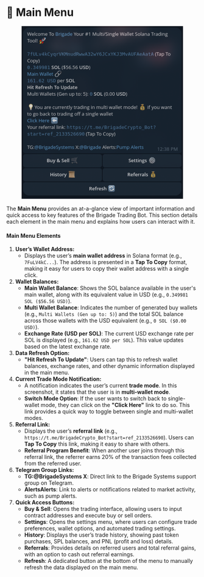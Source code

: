 # 📖 Main Menu

<figure><img src="../.gitbook/assets/image.png" alt=""><figcaption></figcaption></figure>

The **Main Menu** provides an at-a-glance view of important information and quick access to key features of the Brigade Trading Bot. This section details each element in the main menu and explains how users can interact with it.

#### Main Menu Elements

1. **User’s Wallet Address:**
   * Displays the user’s **main wallet address** in Solana format (e.g., `7FuLV4kC...`). The address is presented in a **Tap To Copy** format, making it easy for users to copy their wallet address with a single click.
2. **Wallet Balances:**
   * **Main Wallet Balance**: Shows the SOL balance available in the user's main wallet, along with its equivalent value in USD (e.g., `0.349981 SOL ($56.56 USD)`).
   * **Multi Wallet Balance**: Indicates the number of generated buy wallets (e.g., `Multi Wallets (Gen up to: 5)`) and the total SOL balance across those wallets with the USD equivalent (e.g., `0 SOL ($0.00 USD)`).
   * **Exchange Rate (USD per SOL)**: The current USD exchange rate per SOL is displayed (e.g., `161.62 USD per SOL`). This value updates based on the latest exchange rate.
3. **Data Refresh Option:**
   * **"Hit Refresh To Update"**: Users can tap this to refresh wallet balances, exchange rates, and other dynamic information displayed in the main menu.
4. **Current Trade Mode Notification:**
   * A notification indicates the user’s current **trade mode**. In this screenshot, it states that the user is in **multi-wallet mode**.
   * **Switch Mode Option**: If the user wants to switch back to single-wallet mode, they can click on the **"Click Here"** link to do so. This link provides a quick way to toggle between single and multi-wallet modes.
5. **Referral Link:**
   * Displays the user’s **referral link** (e.g., `https://t.me/BrigadeCrypto_Bot?start=ref_2133526690`). Users can **Tap To Copy** this link, making it easy to share with others.
   * **Referral Program Benefit**: When another user joins through this referral link, the referrer earns 20% of the transaction fees collected from the referred user.
6. **Telegram Group Links:**
   * **TG:@BrigadeSystems X**: Direct link to the Brigade Systems support group on Telegram.
   * **AlertsAlerts**: Link to alerts or notifications related to market activity, such as pump alerts.
7. **Quick Access Buttons:**
   * **Buy & Sell**: Opens the trading interface, allowing users to input contract addresses and execute buy or sell orders.
   * **Settings**: Opens the settings menu, where users can configure trade preferences, wallet options, and automated trading settings.
   * **History**: Displays the user’s trade history, showing past token purchases, SPL balances, and PNL (profit and loss) details.
   * **Referrals**: Provides details on referred users and total referral gains, with an option to cash out referral earnings.
   * **Refresh**: A dedicated button at the bottom of the menu to manually refresh the data displayed on the main menu.

